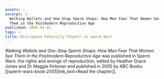 ```yaml
---
assets: ~
excerpt: |-
  Walking Wallets and One-Stop Sperm Shops: How Men Fear That Women See
  Them in the Postmodern Reproductive Age
published: 2005-01-01
tags: ~
title: Discrepant Paternity Chapter in Sperm Wars
---
```

*Walking Wallets and One-Stop Sperm Shops: How Men Fear That Women See
Them in the Postmodern Reproductive Age* was published in Sperm Wars:
the rights and wrongs of reproduction, edited by Heather Grace Jones and
Dr Maggie Kirkman and published in 2005 by ABC Books. [[sperm-wars-book-2005|link_text=Read the chapter]].